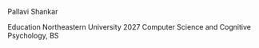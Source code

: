 Pallavi Shankar

Education
Northeastern University 2027
Computer Science and Cognitive Psychology, BS